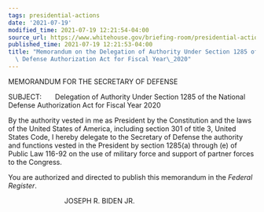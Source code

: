 ```yaml
---
tags: presidential-actions
date: '2021-07-19'
modified_time: 2021-07-19 12:21:54-04:00
source_url: https://www.whitehouse.gov/briefing-room/presidential-actions/2021/07/19/memorandum-on-the-delegation-of-authority-under-section-1285-of-the-national-defense-authorization-act-for-fiscal-year-2020/
published_time: 2021-07-19 12:21:53-04:00
title: "Memorandum on the Delegation of Authority Under Section 1285 of the National\
  \ Defense Authorization Act for Fiscal Year\_2020"
---
```

 
MEMORANDUM FOR THE SECRETARY OF DEFENSE

SUBJECT:       Delegation of Authority Under Section 1285 of the
National Defense Authorization Act for Fiscal Year 2020

By the authority vested in me as President by the Constitution and the
laws of the United States of America, including section 301 of title 3,
United States Code, I hereby delegate to the Secretary of Defense the
authority and functions vested in the President by section 1285(a)
through (e) of Public Law 116-92 on the use of military force and
support of partner forces to the Congress.

You are authorized and directed to publish this memorandum in the
*Federal Register*.

                             JOSEPH R. BIDEN JR.
